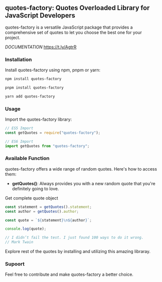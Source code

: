 ## quotes-factory: Quotes Overloaded Library for JavaScript Developers

quotes-factory is a versatile JavaScript package that provides a comprehensive set of quotes to let you choose the best one for your project.

_DOCUMENTATION_ https://t.ly/AgtrR

### Installation

Install quotes-factory using npm, pnpm or yarn:

```bash
npm install quotes-factory
```

```bash
pnpm install quotes-factory
```

```bash
yarn add quotes-factory
```

### Usage

Import the quotes-factory library:

```javascript
// ES5 Import
const getQuotes = require("quotes-factory");

// ES6 Import
import getQuotes from "quotes-factory";
```

### Available Function

quotes-factory offers a wide range of random quotes. Here's how to access them:

- **getQuotes()**: Always provides you with a new random quote that you're definitely going to love.

Get complete quote object

```javascript
const statement = getQuotes().statement;
const author = getQuotes().author;

const quote = `${statement}\n${author}`;

console.log(quote);

// I didn’t fail the test. I just found 100 ways to do it wrong.
// Mark Twain
```

Explore rest of the quotes by installing and utilizing this amazing libraray.

### Supoort

Feel free to contribute and make quotes-factory a better choice.
